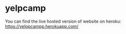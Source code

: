 # yelpcamp

You can find the live hosted version of website on heroku:
https://yelppcampp.herokuapp.com/
